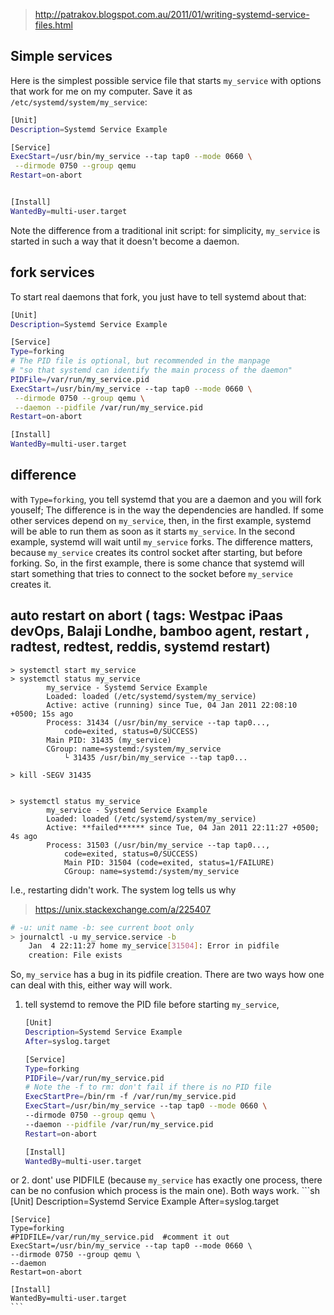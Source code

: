 > http://patrakov.blogspot.com.au/2011/01/writing-systemd-service-files.html
## Simple services

Here is the simplest possible service file that starts `my_service` with options that work for me on my computer. Save it as `/etc/systemd/system/my_service`:
```sh
[Unit]
Description=Systemd Service Example

[Service]
ExecStart=/usr/bin/my_service --tap tap0 --mode 0660 \
 --dirmode 0750 --group qemu
Restart=on-abort


[Install]
WantedBy=multi-user.target
```

Note the difference from a traditional init script: for simplicity, `my_service` is started in such a way that it doesn't become a daemon. 

## fork services
To start real daemons that fork, you just have to tell systemd about that:
```sh
[Unit]
Description=Systemd Service Example

[Service]
Type=forking
# The PID file is optional, but recommended in the manpage
# "so that systemd can identify the main process of the daemon"
PIDFile=/var/run/my_service.pid
ExecStart=/usr/bin/my_service --tap tap0 --mode 0660 \
 --dirmode 0750 --group qemu \
 --daemon --pidfile /var/run/my_service.pid
Restart=on-abort

[Install]
WantedBy=multi-user.target
```

## difference
with `Type=forking`, you tell systemd that you are a daemon and you will fork youself;
The difference is in the way the dependencies are handled. If some other services depend on `my_service`, then, in the first example, systemd will be able to run them as soon as it starts `my_service`. In the second example, systemd will wait until `my_service` forks. The difference matters, because `my_service` creates its control socket after starting, but before forking. So, in the first example, there is some chance that systemd will start something that tries to connect to the socket before `my_service` creates it.


## auto restart on abort  ( tags: Westpac iPaas devOps, Balaji Londhe, bamboo agent, restart , radtest, redtest, reddis, systemd restart)
```
> systemctl start my_service
> systemctl status my_service
        my_service - Systemd Service Example
        Loaded: loaded (/etc/systemd/system/my_service)
        Active: active (running) since Tue, 04 Jan 2011 22:08:10 +0500; 15s ago
        Process: 31434 (/usr/bin/my_service --tap tap0...,
            code=exited, status=0/SUCCESS)
        Main PID: 31435 (my_service)
        CGroup: name=systemd:/system/my_service
            └ 31435 /usr/bin/my_service --tap tap0...

> kill -SEGV 31435


> systemctl status my_service
        my_service - Systemd Service Example
        Loaded: loaded (/etc/systemd/system/my_service)
        Active: **failed****** since Tue, 04 Jan 2011 22:11:27 +0500; 4s ago
        Process: 31503 (/usr/bin/my_service --tap tap0...,
            code=exited, status=0/SUCCESS)
            Main PID: 31504 (code=exited, status=1/FAILURE)
            CGroup: name=systemd:/system/my_service
```
I.e., restarting didn't work. The system log tells us why
> https://unix.stackexchange.com/a/225407
```bash
# -u: unit name -b: see current boot only
> journalctl -u my_service.service -b
    Jan  4 22:11:27 home my_service[31504]: Error in pidfile
    creation: File exists
```

So, `my_service` has a bug in its pidfile creation. There are two ways how one can deal with this, either way will work. 
1. tell systemd to remove the PID file before starting `my_service`, 
    ```sh
    [Unit]
    Description=Systemd Service Example
    After=syslog.target

    [Service]
    Type=forking
    PIDFile=/var/run/my_service.pid
    # Note the -f to rm: don't fail if there is no PID file
    ExecStartPre=/bin/rm -f /var/run/my_service.pid
    ExecStart=/usr/bin/my_service --tap tap0 --mode 0660 \
    --dirmode 0750 --group qemu \
    --daemon --pidfile /var/run/my_service.pid
    Restart=on-abort

    [Install]
    WantedBy=multi-user.target
    ```
or 
2. dont' use PIDFILE (because `my_service` has exactly one process, there can be no confusion which process is the main one). Both ways work. 
    ```sh
    [Unit]
    Description=Systemd Service Example
    After=syslog.target

    [Service]
    Type=forking
    #PIDFILE=/var/run/my_service.pid  #comment it out
    ExecStart=/usr/bin/my_service --tap tap0 --mode 0660 \
    --dirmode 0750 --group qemu \
    --daemon
    Restart=on-abort

    [Install]
    WantedBy=multi-user.target
    ```